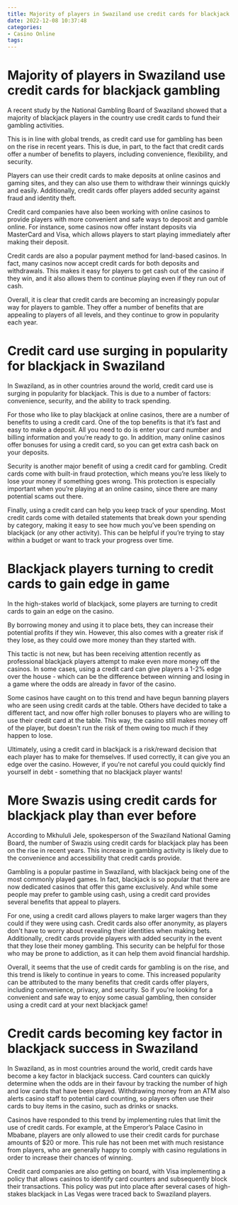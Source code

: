 ```yaml
---
title: Majority of players in Swaziland use credit cards for blackjack gambling 
date: 2022-12-08 10:37:48
categories:
- Casino Online
tags:
---
```



#  Majority of players in Swaziland use credit cards for blackjack gambling 

A recent study by the National Gambling Board of Swaziland showed that a majority of blackjack players in the country use credit cards to fund their gambling activities.

This is in line with global trends, as credit card use for gambling has been on the rise in recent years. This is due, in part, to the fact that credit cards offer a number of benefits to players, including convenience, flexibility, and security.

Players can use their credit cards to make deposits at online casinos and gaming sites, and they can also use them to withdraw their winnings quickly and easily. Additionally, credit cards offer players added security against fraud and identity theft.

Credit card companies have also been working with online casinos to provide players with more convenient and safe ways to deposit and gamble online. For instance, some casinos now offer instant deposits via MasterCard and Visa, which allows players to start playing immediately after making their deposit.

Credit cards are also a popular payment method for land-based casinos. In fact, many casinos now accept credit cards for both deposits and withdrawals. This makes it easy for players to get cash out of the casino if they win, and it also allows them to continue playing even if they run out of cash.

Overall, it is clear that credit cards are becoming an increasingly popular way for players to gamble. They offer a number of benefits that are appealing to players of all levels, and they continue to grow in popularity each year.

#  Credit card use surging in popularity for blackjack in Swaziland 

In Swaziland, as in other countries around the world, credit card use is surging in popularity for blackjack. This is due to a number of factors: convenience, security, and the ability to track spending.

For those who like to play blackjack at online casinos, there are a number of benefits to using a credit card. One of the top benefits is that it’s fast and easy to make a deposit. All you need to do is enter your card number and billing information and you’re ready to go. In addition, many online casinos offer bonuses for using a credit card, so you can get extra cash back on your deposits.

Security is another major benefit of using a credit card for gambling. Credit cards come with built-in fraud protection, which means you’re less likely to lose your money if something goes wrong. This protection is especially important when you’re playing at an online casino, since there are many potential scams out there.

Finally, using a credit card can help you keep track of your spending. Most credit cards come with detailed statements that break down your spending by category, making it easy to see how much you’ve been spending on blackjack (or any other activity). This can be helpful if you’re trying to stay within a budget or want to track your progress over time.

#  Blackjack players turning to credit cards to gain edge in game 

In the high-stakes world of blackjack, some players are turning to credit cards to gain an edge on the casino.

By borrowing money and using it to place bets, they can increase their potential profits if they win. However, this also comes with a greater risk if they lose, as they could owe more money than they started with.

This tactic is not new, but has been receiving attention recently as professional blackjack players attempt to make even more money off the casinos. In some cases, using a credit card can give players a 1-2% edge over the house - which can be the difference between winning and losing in a game where the odds are already in favor of the casino.

Some casinos have caught on to this trend and have begun banning players who are seen using credit cards at the table. Others have decided to take a different tact, and now offer high roller bonuses to players who are willing to use their credit card at the table. This way, the casino still makes money off of the player, but doesn't run the risk of them owing too much if they happen to lose.

Ultimately, using a credit card in blackjack is a risk/reward decision that each player has to make for themselves. If used correctly, it can give you an edge over the casino. However, if you're not careful you could quickly find yourself in debt - something that no blackjack player wants!

#  More Swazis using credit cards for blackjack play than ever before 

According to Mkhululi Jele, spokesperson of the Swaziland National Gaming Board, the number of Swazis using credit cards for blackjack play has been on the rise in recent years. This increase in gambling activity is likely due to the convenience and accessibility that credit cards provide.

Gambling is a popular pastime in Swaziland, with blackjack being one of the most commonly played games. In fact, blackjack is so popular that there are now dedicated casinos that offer this game exclusively. And while some people may prefer to gamble using cash, using a credit card provides several benefits that appeal to players.

For one, using a credit card allows players to make larger wagers than they could if they were using cash. Credit cards also offer anonymity, as players don't have to worry about revealing their identities when making bets. Additionally, credit cards provide players with added security in the event that they lose their money gambling. This security can be helpful for those who may be prone to addiction, as it can help them avoid financial hardship.

Overall, it seems that the use of credit cards for gambling is on the rise, and this trend is likely to continue in years to come. This increased popularity can be attributed to the many benefits that credit cards offer players, including convenience, privacy, and security. So if you're looking for a convenient and safe way to enjoy some casual gambling, then consider using a credit card at your next blackjack game!

#  Credit cards becoming key factor in blackjack success in Swaziland

In Swaziland, as in most countries around the world, credit cards have become a key factor in blackjack success. Card counters can quickly determine when the odds are in their favour by tracking the number of high and low cards that have been played. Withdrawing money from an ATM also alerts casino staff to potential card counting, so players often use their cards to buy items in the casino, such as drinks or snacks.

Casinos have responded to this trend by implementing rules that limit the use of credit cards. For example, at the Emperor’s Palace Casino in Mbabane, players are only allowed to use their credit cards for purchase amounts of $20 or more. This rule has not been met with much resistance from players, who are generally happy to comply with casino regulations in order to increase their chances of winning.

Credit card companies are also getting on board, with Visa implementing a policy that allows casinos to identify card counters and subsequently block their transactions. This policy was put into place after several cases of high-stakes blackjack in Las Vegas were traced back to Swaziland players.